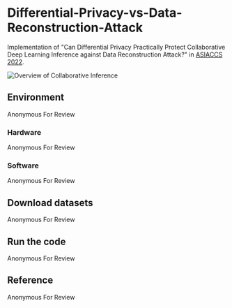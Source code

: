 # Differential-Privacy-vs-Data-Reconstruction-Attack
Implementation of "Can Differential Privacy Practically Protect Collaborative Deep Learning Inference against Data Reconstruction Attack?" in [ASIACCS 2022](https://asiaccs2022.conferenceservice.jp/).

![Overview of Collaborative Inference](https://user-images.githubusercontent.com/74033134/98463126-71397c00-21fc-11eb-9fad-33682cb9fd9d.jpg)

## Environment
Anonymous For Review

### Hardware
Anonymous For Review

### Software
Anonymous For Review

## Download datasets
Anonymous For Review

## Run the code
Anonymous For Review

## Reference
Anonymous For Review

